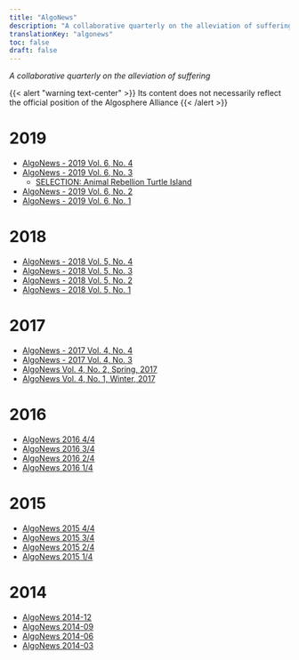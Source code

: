 ```yaml
---
title: "AlgoNews"
description: "A collaborative quarterly on the alleviation of suffering"
translationKey: "algonews"
toc: false
draft: false
---
```


<p class="text-center"><em>A collaborative quarterly on the alleviation of suffering</em></p>

{{< alert "warning text-center" >}}
  Its content does not necessarily reflect the official position of the Algosphere Alliance
{{< /alert >}}

# 2019
- [AlgoNews - 2019 Vol. 6, No. 4](https://docs.google.com/document/d/1qrC8202nwQEGcaT5zj-zsIpvdmCmwME1xIUX3GVEbyU/edit)
- [AlgoNews - 2019 Vol. 6, No. 3](https://docs.google.com/document/d/1g_X5EmaY_2ZiA2I9kaob6_abhhMNYezyIMHqr50Wv2U/edit)
  - [SELECTION: Animal Rebellion Turtle Island](2019-vol-6-no-3/animal-rebellion-turtle-island)
- [AlgoNews - 2019 Vol. 6, No. 2](https://docs.google.com/document/d/1uyV1QX3hshRotqi_B3xzo8ilop89hPrvCX2voph6fbo/edit#)
- [AlgoNews - 2019 Vol. 6, No. 1](https://docs.google.com/document/d/1_H629x9c68vBNV2G6Y96cmCh2toFgBmiOhtoOQHAW0Y/edit?usp=sharing)

# 2018
- [AlgoNews - 2018 Vol. 5, No. 4](https://docs.google.com/document/d/19zy-rrkFqhK5hSmAqlunfEQutzDF2o3LCk4hDRtONkc/edit?usp=sharing)
- [AlgoNews - 2018 Vol. 5, No. 3](https://docs.google.com/document/d/1a1sJF_H16eVERmwEnoXryGu5rrUFoUBAF7XLBNo9xp4/edit?usp=sharing)
- [AlgoNews - 2018 Vol. 5, No. 2](https://docs.google.com/document/d/1S66Xx8bJuQrW1oJiNnaEsiqs27vQ6aGXCV3JdFE995w/edit?usp=sharing)
- [AlgoNews - 2018 Vol. 5, No. 1](https://docs.google.com/document/d/1mSb9PmbEhI-iv3vyknwO-u-Y_6XNAST3HYHvvGC4feQ/edit?usp=sharing)

# 2017
- [AlgoNews - 2017 Vol. 4, No. 4](https://docs.google.com/document/d/14DNfT7ig-J68ioOba8TDzbdU54oZ-RqMw-DDqjq_AuM/edit#)
- [AlgoNews - 2017 Vol. 4, No. 3](https://docs.google.com/document/d/1DejD0OrXJdA_4lPb8IZ0R2jwrGaK2U7ZpBdOjS2aypA/)
- [AlgoNews Vol. 4, No. 2, Spring, 2017](https://docs.google.com/document/d/1Mndj06uArohAH46E6v3dG19M0UOvKbAkWgOrKZzm4qw/edit#)
- [AlgoNews Vol. 4, No. 1, Winter, 2017](https://docs.google.com/document/d/12iT12asmb3G-Pdeawn3W5Xu6FsH0DqjYFFm_fo0fosI/edit?usp=sharing)

# 2016
- [AlgoNews 2016 4/4](https://docs.google.com/document/d/1QtBGyGPto3WhWjvFv_dlk89vWgzfyH_BbRj7ZOOmF5g/edit)
- [AlgoNews 2016 3/4](https://docs.google.com/document/d/1vDT_ZAudf76t0PjbbS5YxwX-r4gPMNhvAsVZ82zNkn4/edit#)
- [AlgoNews 2016 2/4](https://docs.google.com/document/d/1VvoAJSViVW50y4hoTNYTQITdzDJUki4noZO7P538SfY/edit?usp=sharing)
- [AlgoNews 2016 1/4](https://docs.google.com/document/d/1zPYUVXUKdE0DaxaRir61WhdzZMPV_3WRZiGaD9KqXjk/edit#)

# 2015
- [AlgoNews 2015 4/4](https://docs.google.com/document/d/12yXqtn17XGZUYTrKfuBq5IY1tRz_yuXaIJwOV0zMUR8/edit#)
- [AlgoNews 2015 3/4](https://docs.google.com/document/d/1Ft_-h_xtRkYhPpJcyjxROqElxJnyZeyUEyrk_61saqI/edit?usp=sharing)
- [AlgoNews 2015 2/4](https://docs.google.com/document/d/1nPOeQygNxeqqh4ljc7sGnF0JGu1FSzHO8GkyrEhfYSw/edit)
- [AlgoNews 2015 1/4](https://docs.google.com/document/d/1ddabtWFAqX0JMle8p-B3QX3C_OocM--83YogKel_yDg)

# 2014
- [AlgoNews 2014-12](https://docs.google.com/document/d/1mp1p-BfBfVOtIQEyRKZQIsKbIWTR6-7emjXZMUTOUNY/edit?usp=sharing)
- [AlgoNews 2014-09](http://drive.google.com/open?id=1RJXjinyB1oQ-kC0wiAJHvAU4MjT3K29nPe53VClZqM4)
- [AlgoNews 2014-06](https://docs.google.com/document/d/1E3qm7USvl9FmF0F44fpVyI6hvEJERZwJePkvm82ppcQ/edit)
- [AlgoNews 2014-03](https://docs.google.com/document/d/1JRo4fGjC7SLQU4796tmF39T1O_mwg8SJ8gZcY9NohqE/edit)
